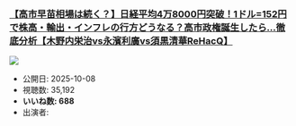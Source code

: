 ### [【高市早苗相場は続く？】日経平均4万8000円突破！1ドル=152円で株高・輸出・インフレの行方どうなる？高市政権誕生したら…徹底分析【木野内栄治vs永濱利廣vs須黒清華ReHacQ】](https://www.youtube.com/watch?v=-0iyBFcD47Q)
[![](https://img.youtube.com/vi/-0iyBFcD47Q/sddefault.jpg)](https://www.youtube.com/watch?v=-0iyBFcD47Q)
-   公開日: 2025-10-08
-   視聴数: 35,192
-   **いいね数: 688**
-   出演者: 

